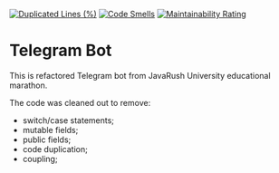 [![Duplicated Lines (%)](https://sonarcloud.io/api/project_badges/measure?project=iselo_jru-telegrambot&metric=duplicated_lines_density)](https://sonarcloud.io/summary/new_code?id=iselo_jru-telegrambot)
[![Code Smells](https://sonarcloud.io/api/project_badges/measure?project=iselo_jru-telegrambot&metric=code_smells)](https://sonarcloud.io/summary/new_code?id=iselo_jru-telegrambot)
[![Maintainability Rating](https://sonarcloud.io/api/project_badges/measure?project=iselo_jru-telegrambot&metric=sqale_rating)](https://sonarcloud.io/summary/new_code?id=iselo_jru-telegrambot)

# Telegram Bot 

This is refactored Telegram bot from JavaRush University educational marathon.

The code was cleaned out to remove:
- switch/case statements;
- mutable fields; 
- public fields;
- code duplication;
- coupling;